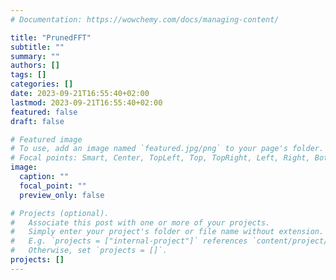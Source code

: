 ```yaml
---
# Documentation: https://wowchemy.com/docs/managing-content/

title: "PrunedFFT"
subtitle: ""
summary: ""
authors: []
tags: []
categories: []
date: 2023-09-21T16:55:40+02:00
lastmod: 2023-09-21T16:55:40+02:00
featured: false
draft: false

# Featured image
# To use, add an image named `featured.jpg/png` to your page's folder.
# Focal points: Smart, Center, TopLeft, Top, TopRight, Left, Right, BottomLeft, Bottom, BottomRight.
image:
  caption: ""
  focal_point: ""
  preview_only: false

# Projects (optional).
#   Associate this post with one or more of your projects.
#   Simply enter your project's folder or file name without extension.
#   E.g. `projects = ["internal-project"]` references `content/project/deep-learning/index.md`.
#   Otherwise, set `projects = []`.
projects: []
---
```

